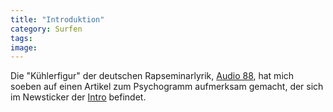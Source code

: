 ```yaml
---
title: "Introduktion"
category: Surfen
tags: 
image: 
---
```


Die "Kühlerfigur" der deutschen Rapseminarlyrik, [Audio 88](http://www.audio88.de), hat mich soeben auf einen Artikel zum Psychogramm aufmerksam gemacht, der sich im Newsticker der [Intro](http://www.intro.de/news/newsticker/23042989) befindet.